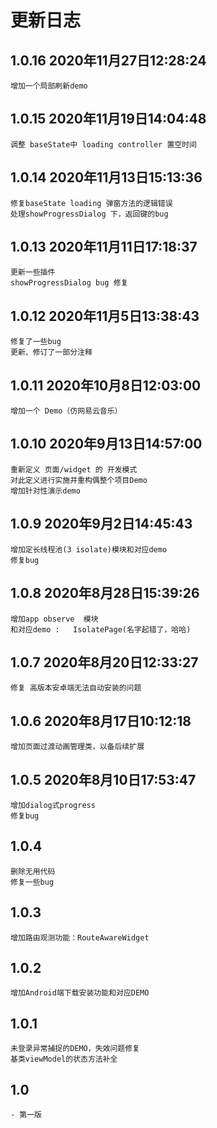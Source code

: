 # 更新日志

## 1.0.16   2020年11月27日12:28:24
    增加一个局部刷新demo

## 1.0.15   2020年11月19日14:04:48
    调整 baseState中 loading controller 置空时间


## 1.0.14   2020年11月13日15:13:36
    修复baseState loading 弹窗方法的逻辑错误
    处理showProgressDialog 下，返回键的bug

## 1.0.13   2020年11月11日17:18:37
    更新一些插件
    showProgressDialog bug 修复


## 1.0.12   2020年11月5日13:38:43
    修复了一些bug
    更新、修订了一部分注释

## 1.0.11   2020年10月8日12:03:00
    增加一个 Demo（仿网易云音乐）

## 1.0.10   2020年9月13日14:57:00
    重新定义 页面/widget 的 开发模式
    对此定义进行实施并重构偶整个项目Demo
    增加针对性演示demo

## 1.0.9    2020年9月2日14:45:43
    增加定长线程池(3 isolate)模块和对应demo
    修复bug

## 1.0.8    2020年8月28日15:39:26
    增加app observe  模块
    和对应demo :   IsolatePage(名字起错了，哈哈)

## 1.0.7    2020年8月20日12:33:27
    修复 高版本安卓端无法自动安装的问题

## 1.0.6    2020年8月17日10:12:18
    增加页面过渡动画管理类，以备后续扩展

## 1.0.5    2020年8月10日17:53:47
    增加dialog式progress
    修复bug

## 1.0.4
    删除无用代码
    修复一些bug

## 1.0.3
    增加路由观测功能：RouteAwareWidget

## 1.0.2
    增加Android端下载安装功能和对应DEMO

## 1.0.1
    未登录异常捕捉的DEMO，失效问题修复
    基类viewModel的状态方法补全

## 1.0
    - 第一版